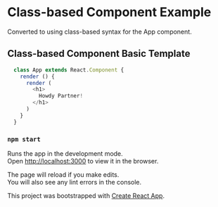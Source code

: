 # Class-based Component Example

Converted to using class-based syntax for the App component.

## Class-based Component Basic Template

```javascript
  class App extends React.Component {
    render () {
      render (
        <h1>
          Howdy Partner!
        </h1>
      )
    }
  }
```

### `npm start`

Runs the app in the development mode.<br />
Open [http://localhost:3000](http://localhost:3000) to view it in the browser.

The page will reload if you make edits.<br />
You will also see any lint errors in the console.

This project was bootstrapped with [Create React App](https://github.com/facebook/create-react-app).
